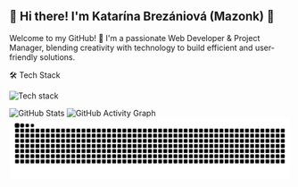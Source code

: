 ## 🌟 Hi there! I'm Katarína Brezániová (Mazonk) 👋
Welcome to my GitHub! 🚀 I'm a passionate Web Developer & Project Manager, blending creativity with technology to build efficient and user-friendly solutions.

🛠️ Tech Stack

<img src="https://skillicons.dev/icons?i=html,css,js,ts,react,tailwind,php,laravel,mysql,postgresql,git,github" alt="Tech stack" />

![GitHub Stats](https://github-readme-stats.vercel.app/api?username=mazonk&show_icons=true&theme=gotham)
![GitHub Activity Graph](https://github-readme-activity-graph.vercel.app/graph?username=mazonk&theme=elegant)
![Snake animation](https://github.com/mazonk/mazonk/blob/output/github-contribution-grid-snake.svg)





